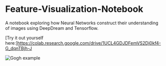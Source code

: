 # Feature-Visualization-Notebook
A notebook exploring how Neural Networks construct their understanding of images using DeepDream and Tensorflow.

[Try it out yourself here:]https://colab.research.google.com/drive/1UCL4GDJDFemVS2Dj0kf4-G_dqnTBjh-J

![Gogh example](https://i.imgur.com/Lx7YF9o.png)
